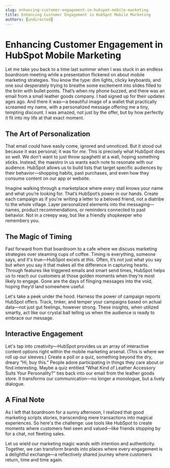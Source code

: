 ```yaml
---
slug: enhancing-customer-engagement-in-hubspot-mobile-marketing
title: Enhancing Customer Engagement in HubSpot Mobile Marketing
authors: [undirected]
---
```


# Enhancing Customer Engagement in HubSpot Mobile Marketing

Let me take you back to a time last summer when I was stuck in an endless boardroom meeting while a presentation flickered on about mobile marketing strategies. You know the type: dim lights, clicky keyboards, and one soul desperately trying to breathe some excitement into slides filled to the brim with bullet points. That’s when my phone buzzed, and there was an email from a small leather goods company. I had signed up for their updates ages ago. And there it was—a beautiful image of a wallet that practically screamed my name, with a personalized message offering me a tiny, tempting discount. I was amazed, not just by the offer, but by how perfectly it fit into my life at that exact moment.

## The Art of Personalization

That email could have easily come, ignored and unnoticed. But it stood out because it was personal; it was for *me*. This is precisely what HubSpot does so well. We don't want to just throw spaghetti at a wall, hoping something sticks. Instead, the maestro in us wants each note to resonate with our audience. HubSpot allows us to build lists that target specific audiences by their behavior—shopping habits, past purchases, and even how they consume content on our app or website.

Imagine walking through a marketplace where every stall knows your name and what you’re looking for. That’s HubSpot’s power in our hands. Create each campaign as if you're writing a letter to a beloved friend, not a diatribe to the whole village. Layer personalized elements into the messaging—names, product recommendations, or reminders connected to past behavior. Not in a creepy way, but like a friendly shopkeeper who remembers you.

## The Magic of Timing

Fast forward from that boardroom to a cafe where we discuss marketing strategies over steaming cups of coffee. Timing is everything, someone says, and it's true—HubSpot excels at this. Often, it’s not just what you say but *when* you say it that makes all the difference in capturing hearts. Through features like triggered emails and smart send times, HubSpot helps us to reach our customers at those golden moments when they’re most likely to engage. Gone are the days of flinging messages into the void, hoping they’d land somewhere useful.

Let's take a peek under the hood. Harness the power of campaign reports HubSpot offers. Track, tinker, and temper your campaigns based on actual data—not just gut feelings, however strong. These insights, when utilized smartly, act like our crystal ball telling us when the audience is ready to embrace our message.

## Interactive Engagement

Let's tap into creativity—HubSpot provides us an array of interactive content options right within the mobile marketing arsenal. (This is where we roll up our sleeves.) Create a poll or a quiz, something beyond the dry, dreary “Hi, buy this.” People adore participating in things they care about or find interesting. Maybe a quiz entitled “What Kind of Leather Accessory Suits Your Personality?” ties back into our email from the leather goods store. It transforms our communication—no longer a monologue, but a lively dialogue.

## A Final Note

As I left that boardroom for a sunny afternoon, I realized that good marketing scripts stories, transcending mere transactions into magical experiences. So here's the challenge: use tools like HubSpot to create moments where customers feel seen and valued—like friends stopping by for a chat, not fleeting sales.

Let us wield our marketing magic wands with intention and authenticity. Together, we can transform brands into places where every engagement is a delightful exchange—a reflectively shared journey where customers return, time and time again.